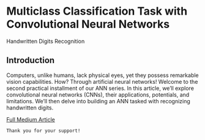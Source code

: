 # Multiclass Classification Task with Convolutional Neural Networks
Handwritten Digits Recognition

## Introduction
Computers, unlike humans, lack physical eyes, yet they possess remarkable vision capabilities. How? Through artificial neural networks! Welcome to the second practical installment of our ANN series. In this article, we’ll explore convolutional neural networks (CNNs), their applications, potentials, and limitations. We’ll then delve into building an ANN tasked with recognizing handwritten digits.


[Full Medium Article](https://levelup.gitconnected.com/multiclass-classification-task-with-convolutional-neural-networks-3cff89feefc9)


```
Thank you for your support!
```


